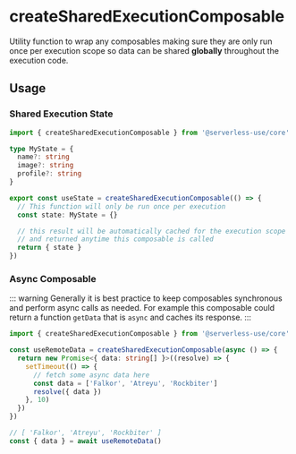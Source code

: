 # createSharedExecutionComposable
Utility function to wrap any composables making sure they are only run once per execution scope so data can be shared **globally** throughout the execution code.

<!-- ## Configuration -->

## Usage

### Shared Execution State
```ts
import { createSharedExecutionComposable } from '@serverless-use/core'

type MyState = {
  name?: string
  image?: string
  profile?: string
}

export const useState = createSharedExecutionComposable(() => {
  // This function will only be run once per execution
  const state: MyState = {}

  // this result will be automatically cached for the execution scope
  // and returned anytime this composable is called
  return { state }
})

```

### Async Composable
::: warning
Generally it is best practice to keep composables synchronous and perform async calls as needed. For example this composable could return a function `getData` that is `async` and caches its response.
:::
```ts
import { createSharedExecutionComposable } from '@serverless-use/core'

const useRemoteData = createSharedExecutionComposable(async () => {
  return new Promise<{ data: string[] }>((resolve) => {
    setTimeout(() => {
      // fetch some async data here
      const data = ['Falkor', 'Atreyu', 'Rockbiter']
      resolve({ data })
    }, 10)
  })
})

// [ 'Falkor', 'Atreyu', 'Rockbiter' ]
const { data } = await useRemoteData()
```
